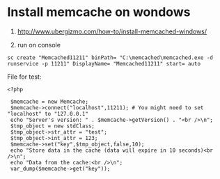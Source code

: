 Install memcache on wondows
=

1) http://www.ubergizmo.com/how-to/install-memcached-windows/

2) run on console
````
sc create "Memcached11211" binPath= "C:\memcached\memcached.exe -d runservice -p 11211" DisplayName= "Memcached11211" start= auto
````

File for test:
```
<?php

 $memcache = new Memcache;
 $memcache->connect("localhost",11211); # You might need to set "localhost" to "127.0.0.1"
 echo "Server's version: " . $memcache->getVersion() . "<br />\n";
 $tmp_object = new stdClass;
 $tmp_object->str_attr = "test";
 $tmp_object->int_attr = 123;
 $memcache->set("key",$tmp_object,false,10);
 echo "Store data in the cache (data will expire in 10 seconds)<br />\n";
 echo "Data from the cache:<br />\n";
 var_dump($memcache->get("key"));
````